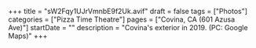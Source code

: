 +++
title = "sW2Fqy1UJrVmnbE9f2Uk.avif"
draft = false
tags = ["Photos"]
categories = ["Pizza Time Theatre"]
pages = ["Covina, CA (601 Azusa Ave)"]
startDate = ""
description = "Covina's exterior in 2019. (PC: Google Maps)"
+++
